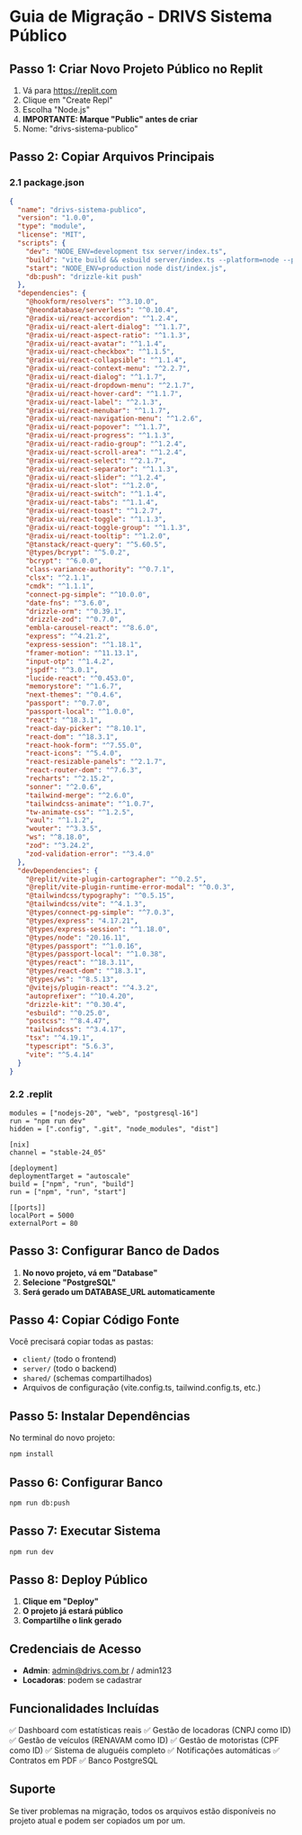 # Guia de Migração - DRIVS Sistema Público

## Passo 1: Criar Novo Projeto Público no Replit

1. Vá para https://replit.com
2. Clique em "Create Repl"
3. Escolha "Node.js" 
4. **IMPORTANTE: Marque "Public" antes de criar**
5. Nome: "drivs-sistema-publico"

## Passo 2: Copiar Arquivos Principais

### 2.1 package.json
```json
{
  "name": "drivs-sistema-publico",
  "version": "1.0.0",
  "type": "module",
  "license": "MIT",
  "scripts": {
    "dev": "NODE_ENV=development tsx server/index.ts",
    "build": "vite build && esbuild server/index.ts --platform=node --packages=external --bundle --format=esm --outdir=dist",
    "start": "NODE_ENV=production node dist/index.js",
    "db:push": "drizzle-kit push"
  },
  "dependencies": {
    "@hookform/resolvers": "^3.10.0",
    "@neondatabase/serverless": "^0.10.4",
    "@radix-ui/react-accordion": "^1.2.4",
    "@radix-ui/react-alert-dialog": "^1.1.7",
    "@radix-ui/react-aspect-ratio": "^1.1.3",
    "@radix-ui/react-avatar": "^1.1.4",
    "@radix-ui/react-checkbox": "^1.1.5",
    "@radix-ui/react-collapsible": "^1.1.4",
    "@radix-ui/react-context-menu": "^2.2.7",
    "@radix-ui/react-dialog": "^1.1.7",
    "@radix-ui/react-dropdown-menu": "^2.1.7",
    "@radix-ui/react-hover-card": "^1.1.7",
    "@radix-ui/react-label": "^2.1.3",
    "@radix-ui/react-menubar": "^1.1.7",
    "@radix-ui/react-navigation-menu": "^1.2.6",
    "@radix-ui/react-popover": "^1.1.7",
    "@radix-ui/react-progress": "^1.1.3",
    "@radix-ui/react-radio-group": "^1.2.4",
    "@radix-ui/react-scroll-area": "^1.2.4",
    "@radix-ui/react-select": "^2.1.7",
    "@radix-ui/react-separator": "^1.1.3",
    "@radix-ui/react-slider": "^1.2.4",
    "@radix-ui/react-slot": "^1.2.0",
    "@radix-ui/react-switch": "^1.1.4",
    "@radix-ui/react-tabs": "^1.1.4",
    "@radix-ui/react-toast": "^1.2.7",
    "@radix-ui/react-toggle": "^1.1.3",
    "@radix-ui/react-toggle-group": "^1.1.3",
    "@radix-ui/react-tooltip": "^1.2.0",
    "@tanstack/react-query": "^5.60.5",
    "@types/bcrypt": "^5.0.2",
    "bcrypt": "^6.0.0",
    "class-variance-authority": "^0.7.1",
    "clsx": "^2.1.1",
    "cmdk": "^1.1.1",
    "connect-pg-simple": "^10.0.0",
    "date-fns": "^3.6.0",
    "drizzle-orm": "^0.39.1",
    "drizzle-zod": "^0.7.0",
    "embla-carousel-react": "^8.6.0",
    "express": "^4.21.2",
    "express-session": "^1.18.1",
    "framer-motion": "^11.13.1",
    "input-otp": "^1.4.2",
    "jspdf": "^3.0.1",
    "lucide-react": "^0.453.0",
    "memorystore": "^1.6.7",
    "next-themes": "^0.4.6",
    "passport": "^0.7.0",
    "passport-local": "^1.0.0",
    "react": "^18.3.1",
    "react-day-picker": "^8.10.1",
    "react-dom": "^18.3.1",
    "react-hook-form": "^7.55.0",
    "react-icons": "^5.4.0",
    "react-resizable-panels": "^2.1.7",
    "react-router-dom": "^7.6.3",
    "recharts": "^2.15.2",
    "sonner": "^2.0.6",
    "tailwind-merge": "^2.6.0",
    "tailwindcss-animate": "^1.0.7",
    "tw-animate-css": "^1.2.5",
    "vaul": "^1.1.2",
    "wouter": "^3.3.5",
    "ws": "^8.18.0",
    "zod": "^3.24.2",
    "zod-validation-error": "^3.4.0"
  },
  "devDependencies": {
    "@replit/vite-plugin-cartographer": "^0.2.5",
    "@replit/vite-plugin-runtime-error-modal": "^0.0.3",
    "@tailwindcss/typography": "^0.5.15",
    "@tailwindcss/vite": "^4.1.3",
    "@types/connect-pg-simple": "^7.0.3",
    "@types/express": "4.17.21",
    "@types/express-session": "^1.18.0",
    "@types/node": "20.16.11",
    "@types/passport": "^1.0.16",
    "@types/passport-local": "^1.0.38",
    "@types/react": "^18.3.11",
    "@types/react-dom": "^18.3.1",
    "@types/ws": "^8.5.13",
    "@vitejs/plugin-react": "^4.3.2",
    "autoprefixer": "^10.4.20",
    "drizzle-kit": "^0.30.4",
    "esbuild": "^0.25.0",
    "postcss": "^8.4.47",
    "tailwindcss": "^3.4.17",
    "tsx": "^4.19.1",
    "typescript": "5.6.3",
    "vite": "^5.4.14"
  }
}
```

### 2.2 .replit
```
modules = ["nodejs-20", "web", "postgresql-16"]
run = "npm run dev"
hidden = [".config", ".git", "node_modules", "dist"]

[nix]
channel = "stable-24_05"

[deployment]
deploymentTarget = "autoscale"
build = ["npm", "run", "build"]
run = ["npm", "run", "start"]

[[ports]]
localPort = 5000
externalPort = 80
```

## Passo 3: Configurar Banco de Dados

1. **No novo projeto, vá em "Database"**
2. **Selecione "PostgreSQL"**
3. **Será gerado um DATABASE_URL automaticamente**

## Passo 4: Copiar Código Fonte

Você precisará copiar todas as pastas:
- `client/` (todo o frontend)
- `server/` (todo o backend)
- `shared/` (schemas compartilhados)
- Arquivos de configuração (vite.config.ts, tailwind.config.ts, etc.)

## Passo 5: Instalar Dependências

No terminal do novo projeto:
```bash
npm install
```

## Passo 6: Configurar Banco

```bash
npm run db:push
```

## Passo 7: Executar Sistema

```bash
npm run dev
```

## Passo 8: Deploy Público

1. **Clique em "Deploy"**
2. **O projeto já estará público**
3. **Compartilhe o link gerado**

## Credenciais de Acesso

- **Admin**: admin@drivs.com.br / admin123
- **Locadoras**: podem se cadastrar

## Funcionalidades Incluídas

✅ Dashboard com estatísticas reais
✅ Gestão de locadoras (CNPJ como ID)
✅ Gestão de veículos (RENAVAM como ID)
✅ Gestão de motoristas (CPF como ID)
✅ Sistema de aluguéis completo
✅ Notificações automáticas
✅ Contratos em PDF
✅ Banco PostgreSQL

## Suporte

Se tiver problemas na migração, todos os arquivos estão disponíveis no projeto atual e podem ser copiados um por um.